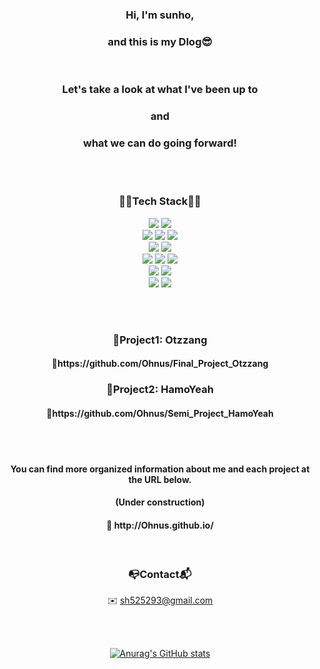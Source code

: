<h3 align="center">Hi, I'm sunho,</h3>
<h3 align="center">and this is my Dlog😎</h3>
<br>
<h3 align="center">Let's take a look at what I've been up to</h3>
<h3 align="center">and</h3>
<h3 align="center">what we can do going forward!</h3>

<br><br>
<h3 align="center">🧑‍💻Tech Stack🧑‍💻</h3>
<p align="center">
  <img src="https://img.shields.io/badge/java-%23ED8B00.svg?style=for-the-badge&logo=openjdk&logoColor=white">
  <img src="https://img.shields.io/badge/SpringBoot-6DB33F?style=for-the-badge&logo=SpringBoot&logoColor=white"/>
  <br>
  <img src="https://img.shields.io/badge/html5-E34F26?style=for-the-badge&logo=html5&logoColor=white"> 
  <img src="https://img.shields.io/badge/css3-%231572B6.svg?style=for-the-badge&logo=css3&logoColor=white"> 
  <img src="https://img.shields.io/badge/javascript-F7DF1E?style=for-the-badge&logo=javascript&logoColor=black"> 
  <br>
  <img src="https://img.shields.io/badge/jquery-0769AD?style=for-the-badge&logo=jquery&logoColor=white">
  <img src="https://img.shields.io/badge/vue.js-4FC08D?style=for-the-badge&logo=vue.js&logoColor=white"> 
  <br>
  <img src="https://img.shields.io/badge/oracle-F80000?style=for-the-badge&logo=oracle&logoColor=white">
  <img src="https://img.shields.io/badge/apache tomcat-F8DC75?style=for-the-badge&logo=apachetomcat&logoColor=white">
  <img src="https://img.shields.io/badge/Windows-0078D6?style=for-the-badge&logo=windows&logoColor=white">
  <br>
  <img src="https://img.shields.io/badge/Eclipse-FE7A16.svg?style=for-the-badge&logo=Eclipse&logoColor=white">
  <img src="https://img.shields.io/badge/Visual%20Studio%20Code-0078d7.svg?style=for-the-badge&logo=visual-studio-code&logoColor=white">
  <br>
  <img src="https://img.shields.io/badge/git-%23F05033.svg?style=for-the-badge&logo=git&logoColor=white">
  <img src="https://img.shields.io/badge/github-181717?style=for-the-badge&logo=github&logoColor=white">

</p>

<br><br>
<h3 align="center">📁Project1: Otzzang</h3>
<h4 align="center">🔗https://github.com/Ohnus/Final_Project_Otzzang</h4>
<h3 align="center">📁Project2: HamoYeah</h3>
<h4 align="center">🔗https://github.com/Ohnus/Semi_Project_HamoYeah</h4>

<br><br>
<h4 align="center">You can find more organized information about me and each project at the URL below.</h4>
<h4 align="center">(Under construction)</h4>
<h4 align="center">🔗 http://Ohnus.github.io/</h4>
<br>
<h3 align="center">📭Contact📬</h3>
<p align="center">
✉️&nbsp;<a href="mailto:sh525293@gmail.com">sh525293@gmail.com</a>
</p>

<!-- <h4 align="center">✉️ sh525293@gmail.com</h4>
<img src="https://img.shields.io/badge/Gmail-d14836?style=for-the-badge&logo=Gmail&logoColor=white&link=sh525293@gmail.com"/>
-->

<br><br>
<div align="center">
  
[![Anurag's GitHub stats](https://github-readme-stats.vercel.app/api?username=Ohnus&show_icons=true&theme=rose_pine)](https://github.com/anuraghazra/github-readme-stats)
</div>



<!--
**Ohnus/Ohnus** is a ✨ _special_ ✨ repository because its `README.md` (this file) appears on your GitHub profile.

Here are some ideas to get you started:

- 🔭 I’m currently working on ...
- 🌱 I’m currently learning ...
- 👯 I’m looking to collaborate on ...
- 🤔 I’m looking for help with ...
- 💬 Ask me about ...
- 📫 How to reach me: ...
- 😄 Pronouns: ...
- ⚡ Fun fact: ...
-->
